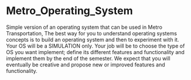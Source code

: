 # Metro_Operating_System
Simple version of an operating system that can be used in Metro Transportation,
The best way for you to understand operating systems concepts is to build an operating
system and then to experiment with it. Your OS will be a SIMULATION only. Your job
will be to choose the type of OS you want implement; define its different features and
functionality and implement them by the end of the semester. We expect that you will
eventually be creative and propose new or improved features and functionality.
